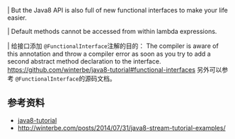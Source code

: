 | But the Java8 API is also full of new functional interfaces to make
your life easier.

| Default methods cannot be accessed from within lambda expressions.

| 给接口添加 `@FunctionalInterface`注解的目的：
The compiler is aware of this annotation and throw a compiler error as
soon as you try to add a second abstract method declaration to the
interface.
https://github.com/winterbe/java8-tutorial#functional-interfaces
另外可以参考 `@FunctionalInterface`的源码文档。


## 参考资料
- [java8-tutorial](https://github.com/winterbe/java8-tutorial)
- http://winterbe.com/posts/2014/07/31/java8-stream-tutorial-examples/